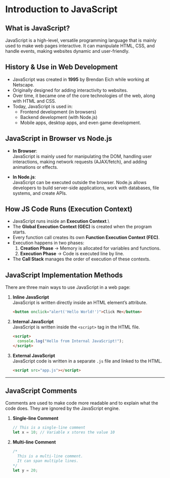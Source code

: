 # Introduction to JavaScript

## What is JavaScript?

JavaScript is a high-level, versatile programming language that is
mainly used to make web pages interactive. It can manipulate HTML, CSS,
and handle events, making websites dynamic and user-friendly.

## History & Use in Web Development

-   JavaScript was created in **1995** by Brendan Eich while working at
    Netscape.
-   Originally designed for adding interactivity to websites.
-   Over time, it became one of the core technologies of the web, along
    with HTML and CSS.
-   Today, JavaScript is used in:
    -   Frontend development (in browsers)
    -   Backend development (with Node.js)
    -   Mobile apps, desktop apps, and even game development.

## JavaScript in Browser vs Node.js

-   **In Browser**:\
    JavaScript is mainly used for manipulating the DOM, handling user
    interactions, making network requests (AJAX/fetch), and adding
    animations or effects.

-   **In Node.js**:\
    JavaScript can be executed outside the browser. Node.js allows
    developers to build server-side applications, work with databases,
    file systems, and create APIs.

## How JS Code Runs (Execution Context)

-   JavaScript runs inside an **Execution Context**.\
-   The **Global Execution Context (GEC)** is created when the program
    starts.
-   Every function call creates its own **Function Execution Context
    (FEC)**.
-   Execution happens in two phases:
    1.  **Creation Phase** → Memory is allocated for variables and
        functions.
    2.  **Execution Phase** → Code is executed line by line.
-   The **Call Stack** manages the order of execution of these contexts.


## JavaScript Implementation Methods

There are three main ways to use JavaScript in a web page:

1. **Inline JavaScript**  
   JavaScript is written directly inside an HTML element’s attribute.

   ```html
   <button onclick="alert('Hello World!')">Click Me</button>
   ```

2. **Internal JavaScript**  
   JavaScript is written inside the `<script>` tag in the HTML file.

   ```html
   <script>
     console.log("Hello from Internal JavaScript!");
   </script>
   ```

3. **External JavaScript**  
   JavaScript code is written in a separate `.js` file and linked to the HTML.

   ```html
   <script src="app.js"></script>
   ```

---

## JavaScript Comments

Comments are used to make code more readable and to explain what the code does. They are ignored by the JavaScript engine.

1. **Single-line Comment**

   ```javascript
   // This is a single-line comment
   let x = 10; // Variable x stores the value 10
   ```

2. **Multi-line Comment**

   ```javascript
   /*
     This is a multi-line comment.
     It can span multiple lines.
   */
   let y = 20;
   ```
